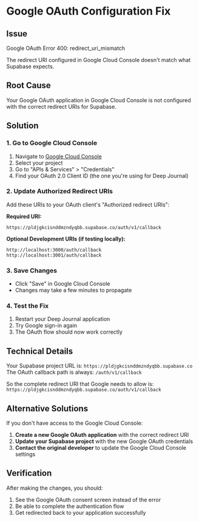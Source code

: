 # Google OAuth Configuration Fix

## Issue
Google OAuth Error 400: redirect_uri_mismatch

The redirect URI configured in Google Cloud Console doesn't match what Supabase expects.

## Root Cause
Your Google OAuth application in Google Cloud Console is not configured with the correct redirect URIs for Supabase.

## Solution

### 1. Go to Google Cloud Console
1. Navigate to [Google Cloud Console](https://console.cloud.google.com/)
2. Select your project
3. Go to "APIs & Services" > "Credentials"
4. Find your OAuth 2.0 Client ID (the one you're using for Deep Journal)

### 2. Update Authorized Redirect URIs
Add these URIs to your OAuth client's "Authorized redirect URIs":

**Required URI:**
```
https://pldjgkcisnddmzndyqbb.supabase.co/auth/v1/callback
```

**Optional Development URIs (if testing locally):**
```
http://localhost:3000/auth/callback
http://localhost:3001/auth/callback
```

### 3. Save Changes
- Click "Save" in Google Cloud Console
- Changes may take a few minutes to propagate

### 4. Test the Fix
1. Restart your Deep Journal application
2. Try Google sign-in again
3. The OAuth flow should now work correctly

## Technical Details

Your Supabase project URL is: `https://pldjgkcisnddmzndyqbb.supabase.co`
The OAuth callback path is always: `/auth/v1/callback`

So the complete redirect URI that Google needs to allow is:
`https://pldjgkcisnddmzndyqbb.supabase.co/auth/v1/callback`

## Alternative Solutions

If you don't have access to the Google Cloud Console:

1. **Create a new Google OAuth application** with the correct redirect URI
2. **Update your Supabase project** with the new Google OAuth credentials
3. **Contact the original developer** to update the Google Cloud Console settings

## Verification

After making the changes, you should:
1. See the Google OAuth consent screen instead of the error
2. Be able to complete the authentication flow
3. Get redirected back to your application successfully

